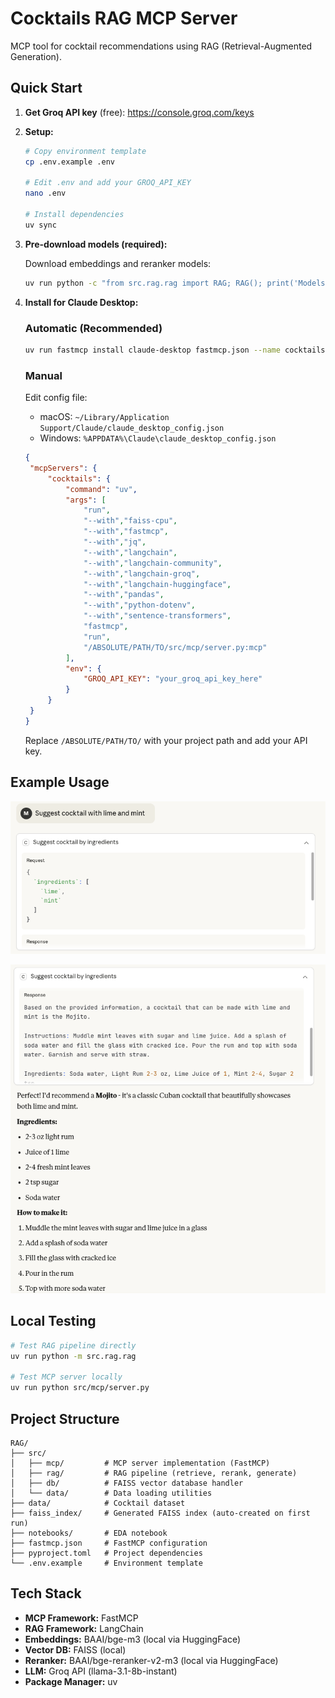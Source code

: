 # Cocktails RAG MCP Server

MCP tool for cocktail recommendations using RAG (Retrieval-Augmented Generation).

## Quick Start

1. **Get Groq API key** (free): https://console.groq.com/keys

2. **Setup:**

   ```bash
   # Copy environment template
   cp .env.example .env

   # Edit .env and add your GROQ_API_KEY
   nano .env

   # Install dependencies
   uv sync
   ```

3. **Pre-download models (required):**

   Download embeddings and reranker models:

   ```bash
   uv run python -c "from src.rag.rag import RAG; RAG(); print('Models downloaed!')"
   ```

4. **Install for Claude Desktop:**

   ### Automatic (Recommended)

   ```bash
   uv run fastmcp install claude-desktop fastmcp.json --name cocktails --env-file .env
   ```

   ### Manual

   Edit config file:

   - macOS: `~/Library/Application Support/Claude/claude_desktop_config.json`
   - Windows: `%APPDATA%\Claude\claude_desktop_config.json`

   ```json
   {
   	"mcpServers": {
   		"cocktails": {
   			"command": "uv",
   			"args": [
   				"run",
   				"--with","faiss-cpu",
   				"--with","fastmcp",
   				"--with","jq",
   				"--with","langchain",
   				"--with","langchain-community",
   				"--with","langchain-groq",
   				"--with","langchain-huggingface",
   				"--with","pandas",
   				"--with","python-dotenv",
   				"--with","sentence-transformers",
   				"fastmcp",
   				"run",
   				"/ABSOLUTE/PATH/TO/src/mcp/server.py:mcp"
   			],
   			"env": {
   				"GROQ_API_KEY": "your_groq_api_key_here"
   			}
   		}
   	}
   }
   ```

   Replace `/ABSOLUTE/PATH/TO/` with your project path and add your API key.




## Example Usage

<p align="center">
  <img src="assets/claude_example_1.png" width="600">
</p>

<p align="center">
  <img src="assets/claude_example_2.png" width="600">
</p>

## Local Testing

```bash
# Test RAG pipeline directly
uv run python -m src.rag.rag

# Test MCP server locally
uv run python src/mcp/server.py
```

## Project Structure

```
RAG/
├── src/
│   ├── mcp/         # MCP server implementation (FastMCP)
│   ├── rag/         # RAG pipeline (retrieve, rerank, generate)
│   ├── db/          # FAISS vector database handler
│   └── data/        # Data loading utilities
├── data/            # Cocktail dataset
├── faiss_index/     # Generated FAISS index (auto-created on first run)
├── notebooks/       # EDA notebook
├── fastmcp.json     # FastMCP configuration
├── pyproject.toml   # Project dependencies
└── .env.example     # Environment template
```


## Tech Stack

- **MCP Framework:** FastMCP
- **RAG Framework:** LangChain
- **Embeddings:** BAAI/bge-m3 (local via HuggingFace)
- **Vector DB:** FAISS (local)
- **Reranker:** BAAI/bge-reranker-v2-m3 (local via HuggingFace)
- **LLM:** Groq API (llama-3.1-8b-instant)
- **Package Manager:** uv

